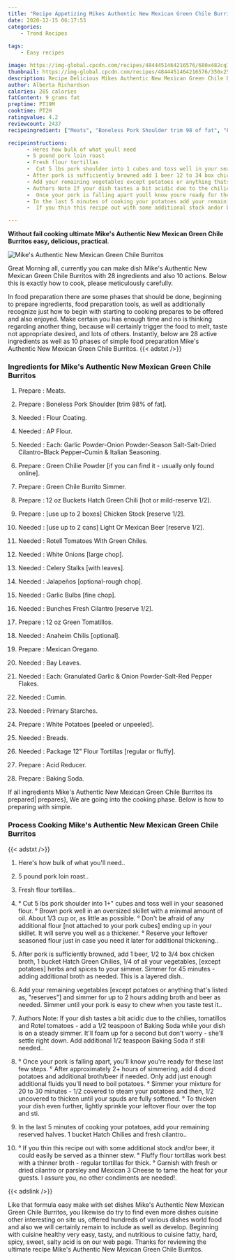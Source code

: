 ```yaml
---
title: "Recipe Appetizing Mikes Authentic New Mexican Green Chile Burritos"
date: 2020-12-15 06:17:53
categories:
    - Trend Recipes
    
tags:
    - Easy recipes

image: https://img-global.cpcdn.com/recipes/4844451464216576/680x482cq70/mikes-authentic-new-mexican-green-chile-burritos-recipe-main-photo.jpg
thumbnail: https://img-global.cpcdn.com/recipes/4844451464216576/350x250cq70/mikes-authentic-new-mexican-green-chile-burritos-recipe-main-photo.jpg
description: Recipe Delicious Mikes Authentic New Mexican Green Chile Burritos with 28 ingredients and 10 stages of easy cooking.
author: Alberta Richardson
calories: 285 calories
fatContent: 9 grams fat
preptime: PT19M
cooktime: PT2H
ratingvalue: 4.2
reviewcount: 2437
recipeingredient: ["Meats", "Boneless Pork Shoulder trim 98 of fat", "Flour Coating", "AP Flour", "Each Garlic PowderOnion PowderSeason SaltSaltDried CilantroBlack PepperCumin  Italian Seasoning", "Green Chilie Powder if you can find it  usually only found online", "Green Chile Burrito Simmer", "12 oz Buckets Hatch Green Chili hot or mildreserve 12", "use up to 2 boxes Chicken Stock reserve 12", "use up to 2 cans Light Or Mexican Beer reserve 12", "Rotell Tomatoes With Green Chiles", "White Onions large chop", "Celery Stalks with leaves", "Jalapeos optionalrough chop", "Garlic Bulbs fine chop", "Bunches Fresh Cilantro reserve 12", "12 oz Green Tomatillos", "Anaheim Chilis optional", "Mexican Oregano", "Bay Leaves", "Each Granulated Garlic  Onion PowderSaltRed Pepper Flakes", "Cumin", "Primary Starches", "White Potatoes peeled or unpeeled", "Breads", "Package 12 Flour Tortillas regular or fluffy", "Acid Reducer", "Baking Soda"]

recipeinstructions: 
      - Heres how bulk of what youll need 
      - 5 pound pork loin roast 
      - Fresh flour tortillas 
      -  Cut 5 lbs pork shoulder into 1 cubes and toss well in your seasoned flour                                                  Brown pork well in an oversized skillet with a minimal amount of oil About 13 cup or as little as possible                                                                                           Dont be afraid of any additional flour not attached to your pork cubes ending up in your skillet It will serve you well as a thickener                                                          Reserve your leftover seasoned flour just in case you need it later for additional thickening 
      - After pork is sufficiently browned add 1 beer 12 to 34 box chicken broth 1 bucket Hatch Green Chilies 14 of all your vegetables except potatoes herbs and spices to your simmer Simmer for 45 minutes  adding additional broth as needed This is a layered dish 
      - Add your remaining vegetables except potatoes or anything thats listed as reserves and simmer for up to 2 hours adding broth and beer as needed Simmer until your pork is easy to chew when you taste test it 
      - Authors Note If your dish tastes a bit acidic due to the chilies tomatillos and Rotel tomatoes  add a 12 teaspoon of Baking Soda while your dish is on a steady simmer Itll foam up for a second but dont worry  shell settle right down Add additional 12 teaspoon Baking Soda if still needed 
      -  Once your pork is falling apart youll know youre ready for these last few steps                                                                                                                                                                                                                                         After approximately 2 hours of simmering add 4 diced potatoes and additional brothbeer if needed Only add just enough additional fluids youll need to boil potatoes                                                                                           Simmer your mixture for 20 to 30 minutes  12 covered to steam your potatoes and then 12 uncovered to thicken until your spuds are fully softened                                                                                                                                                                                  To thicken your dish even further lightly sprinkle your leftover flour over the top and sti 
      - In the last 5 minutes of cooking your potatoes add your remaining reserved halves 1 bucket Hatch Chilies and fresh cilantro 
      -  If you thin this recipe out with some additional stock andor beer it could easily be served as a thinner stew                                                                                             Fluffy flour tortillas work best with a thinner broth  regular tortillas for thick                                                             Garnish with fresh or dried cilantro or parsley and Mexican 3 Cheese to tame the heat for your guests I assure you no other condiments are needed

---
```




**Without fail cooking ultimate Mike&#39;s Authentic New Mexican Green Chile Burritos easy, delicious, practical**. 


![Mike&#39;s Authentic New Mexican Green Chile Burritos](https://img-global.cpcdn.com/recipes/4844451464216576/680x482cq70/mikes-authentic-new-mexican-green-chile-burritos-recipe-main-photo.jpg "Mike&#39;s Authentic New Mexican Green Chile Burritos")




Great Morning all, currently you can make dish Mike&#39;s Authentic New Mexican Green Chile Burritos with 28 ingredients and also 10 actions. Below this is exactly how to cook, please meticulously carefully.

In food preparation there are some phases that should be done, beginning to prepare ingredients, food preparation tools, as well as additionally recognize just how to begin with starting to cooking prepares to be offered and also enjoyed. Make certain you has enough time and no is thinking regarding another thing, because will certainly trigger the food to melt, taste not appropriate desired, and lots of others. Instantly, below are 28 active ingredients as well as 10 phases of simple food preparation Mike&#39;s Authentic New Mexican Green Chile Burritos.
{{< adstxt />}}

### Ingredients for Mike&#39;s Authentic New Mexican Green Chile Burritos


1. Prepare  : Meats.

1. Prepare  : Boneless Pork Shoulder [trim 98% of fat].

1. Needed  : Flour Coating.

1. Needed  : AP Flour.

1. Needed  : Each: Garlic Powder-Onion Powder-Season Salt-Salt-Dried Cilantro-Black Pepper-Cumin &amp; Italian Seasoning.

1. Prepare  : Green Chilie Powder [if you can find it - usually only found online].

1. Prepare  : Green Chile Burrito Simmer.

1. Prepare  : 12 oz Buckets Hatch Green Chili [hot or mild-reserve 1/2].

1. Prepare  : [use up to 2 boxes] Chicken Stock [reserve 1/2].

1. Needed  : [use up to 2 cans] Light Or Mexican Beer [reserve 1/2].

1. Needed  : Rotell Tomatoes With Green Chiles.

1. Needed  : White Onions [large chop].

1. Needed  : Celery Stalks [with leaves].

1. Needed  : Jalapeños [optional-rough chop].

1. Needed  : Garlic Bulbs [fine chop].

1. Needed  : Bunches Fresh Cilantro [reserve 1/2].

1. Prepare  : 12 oz Green Tomatillos.

1. Needed  : Anaheim Chilis [optional].

1. Prepare  : Mexican Oregano.

1. Needed  : Bay Leaves.

1. Needed  : Each: Granulated Garlic &amp; Onion Powder-Salt-Red Pepper Flakes.

1. Needed  : Cumin.

1. Needed  : Primary Starches.

1. Prepare  : White Potatoes [peeled or unpeeled].

1. Needed  : Breads.

1. Needed  : Package 12&#34; Flour Tortillas [regular or fluffy].

1. Prepare  : Acid Reducer.

1. Prepare  : Baking Soda.



If all ingredients Mike&#39;s Authentic New Mexican Green Chile Burritos its prepared| prepares}, We are going into the cooking phase. Below is how to preparing with simple.

### Process Cooking Mike&#39;s Authentic New Mexican Green Chile Burritos

{{< adstxt />}}


1. Here&#39;s how bulk of what you&#39;ll need..



1. 5 pound pork loin roast..



1. Fresh flour tortillas..



1. ° Cut 5 lbs pork shoulder into 1+&#34; cubes and toss well in your seasoned flour.                                                 ° Brown pork well in an oversized skillet with a minimal amount of oil. About 1/3 cup or, as little as possible.                                                                                          ° Don&#39;t be afraid of any additional flour [not attached to your pork cubes] ending up in your skillet. It will serve you well as a thickener.                                                         ° Reserve your leftover seasoned flour just in case you need it later for additional thickening..



1. After pork is sufficiently browned, add 1 beer, 1/2 to 3/4 box chicken broth, 1 bucket Hatch Green Chilies, 1/4 of all your vegetables, [except potatoes] herbs and spices to your simmer. Simmer for 45 minutes - adding additional broth as needed. This is a layered dish..



1. Add your remaining vegetables [except potatoes or anything that&#39;s listed as, &#34;reserves&#34;] and simmer for up to 2 hours adding broth and beer as needed. Simmer until your pork is easy to chew when you taste test it..



1. Authors Note: If your dish tastes a bit acidic due to the chilies, tomatillos and Rotel tomatoes - add a 1/2 teaspoon of Baking Soda while your dish is on a steady simmer. It&#39;ll foam up for a second but don&#39;t worry - she&#39;ll settle right down. Add additional 1/2 teaspoon Baking Soda if still needed..



1. ° Once your pork is falling apart, you&#39;ll know you&#39;re ready for these last few steps.                                                                                                                                                                                                                                        ° After approximately 2+ hours of simmering, add 4 diced potatoes and additional broth/beer if needed. Only add just enough additional fluids you&#39;ll need to boil potatoes.                                                                                          ° Simmer your mixture for 20 to 30 minutes - 1/2 covered to steam your potatoes and then, 1/2 uncovered to thicken until your spuds are fully softened.                                                                                                                                                                                 ° To thicken your dish even further, lightly sprinkle your leftover flour over the top and sti.



1. In the last 5 minutes of cooking your potatoes, add your remaining reserved halves. 1 bucket Hatch Chilies and fresh cilantro..



1. ° If you thin this recipe out with some additional stock and/or beer, it could easily be served as a thinner stew.                                                                                            ° Fluffy flour tortillas work best with a thinner broth - regular tortillas for thick.                                                            ° Garnish with fresh or dried cilantro or parsley and Mexican 3 Cheese to tame the heat for your guests. I assure you, no other condiments are needed!.





{{< adslink />}}

Like that formula easy make with set dishes Mike&#39;s Authentic New Mexican Green Chile Burritos, you likewise do try to find even more dishes cuisine other interesting on site us, offered hundreds of various dishes world food and also we will certainly remain to include as well as develop. Beginning with cuisine healthy very easy, tasty, and nutritious to cuisine fatty, hard, spicy, sweet, salty acid is on our web page. Thanks for reviewing the ultimate recipe Mike&#39;s Authentic New Mexican Green Chile Burritos.
